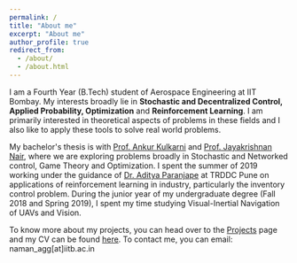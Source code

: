 ```yaml
---
permalink: /
title: "About me"
excerpt: "About me"
author_profile: true
redirect_from: 
  - /about/
  - /about.html
---
```


I am a Fourth Year (B.Tech) student of Aerospace Engineering at IIT Bombay. My interests broadly lie in **Stochastic and Decentralized Control, Applied Probability, Optimization** and **Reinforcement Learning**. I am primarily interested in theoretical aspects of problems in these fields and I also like to apply these tools to solve real world problems. 

My bachelor's thesis is with [Prof. Ankur Kulkarni](http://www.sc.iitb.ac.in/~ankur/) and [Prof. Jayakrishnan Nair](https://www.ee.iitb.ac.in/~jayakrishnan.nair/), where we are exploring problems broadly in Stochastic and Networked control, Game Theory and Optimization. I spent the summer of 2019 working under the guidance of [Dr. Aditya Paranjape](https://in.linkedin.com/in/ap2da) at TRDDC Pune on applications of reinforcement learning in industry, particularly the inventory control problem. During the junior year of my undergraduate degree (Fall 2018 and Spring 2019), I spent my time studying Visual-Inertial Navigation of UAVs and Vision. 

To know more about my projects, you can head over to the [Projects](https://namanaggarwal.github.io/projects/) page and my CV can be found [here](https://namanaggarwal.github.io/cv/). To contact me, you can email: naman_agg[at]iitb.ac.in

